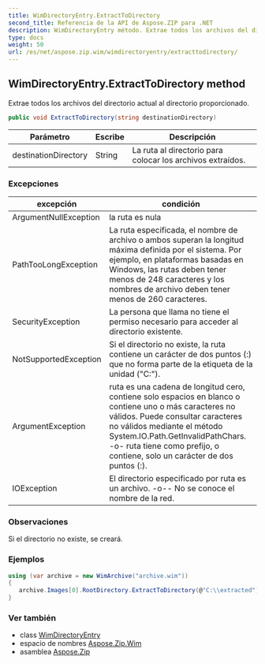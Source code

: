 ```yaml
---
title: WimDirectoryEntry.ExtractToDirectory
second_title: Referencia de la API de Aspose.ZIP para .NET
description: WimDirectoryEntry método. Extrae todos los archivos del directorio actual al directorio proporcionado.
type: docs
weight: 50
url: /es/net/aspose.zip.wim/wimdirectoryentry/extracttodirectory/
---
```

## WimDirectoryEntry.ExtractToDirectory method

Extrae todos los archivos del directorio actual al directorio proporcionado.

```csharp
public void ExtractToDirectory(string destinationDirectory)
```

| Parámetro | Escribe | Descripción |
| --- | --- | --- |
| destinationDirectory | String | La ruta al directorio para colocar los archivos extraídos. |

### Excepciones

| excepción | condición |
| --- | --- |
| ArgumentNullException | la ruta es nula |
| PathTooLongException | La ruta especificada, el nombre de archivo o ambos superan la longitud máxima definida por el sistema. Por ejemplo, en plataformas basadas en Windows, las rutas deben tener menos de 248 caracteres y los nombres de archivo deben tener menos de 260 caracteres. |
| SecurityException | La persona que llama no tiene el permiso necesario para acceder al directorio existente. |
| NotSupportedException | Si el directorio no existe, la ruta contiene un carácter de dos puntos (:) que no forma parte de la etiqueta de la unidad ("C:\"). |
| ArgumentException | ruta es una cadena de longitud cero, contiene solo espacios en blanco o contiene uno o más caracteres no válidos. Puede consultar caracteres no válidos mediante el método System.IO.Path.GetInvalidPathChars. -o- ruta tiene como prefijo, o contiene, solo un carácter de dos puntos (:). |
| IOException | El directorio especificado por ruta es un archivo. -o-- No se conoce el nombre de la red. |

### Observaciones

Si el directorio no existe, se creará.

### Ejemplos

```csharp
using (var archive = new WimArchive("archive.wim")) 
{ 
   archive.Images[0].RootDirectory.ExtractToDirectory(@"C:\\extracted");
}
```

### Ver también

* class [WimDirectoryEntry](../)
* espacio de nombres [Aspose.Zip.Wim](../../wimdirectoryentry/)
* asamblea [Aspose.Zip](../../../)


